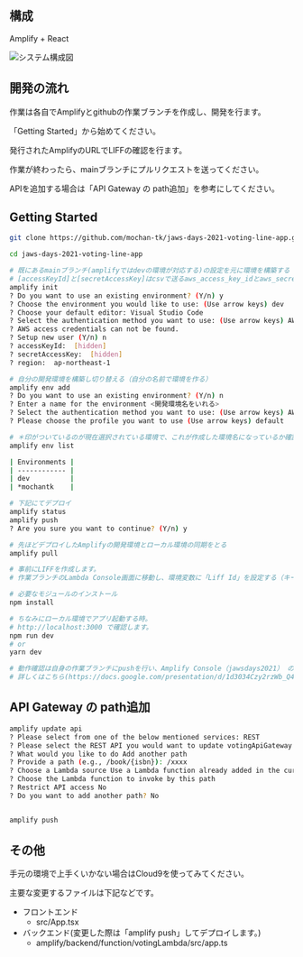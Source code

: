 ## 構成
Amplify + React

![システム構成図](https://qiita-image-store.s3.ap-northeast-1.amazonaws.com/0/121860/6956320d-9bb3-c7d8-d6b9-4e5d595001ff.png)

## 開発の流れ

作業は各自でAmplifyとgithubの作業ブランチを作成し、開発を行ます。

「Getting Started」から始めてください。

発行されたAmplifyのURLでLIFFの確認を行ます。

作業が終わったら、mainブランチにプルリクエストを送ってください。

APIを追加する場合は「API Gateway の path追加」を参考にしてください。

## Getting Started

```bash
git clone https://github.com/mochan-tk/jaws-days-2021-voting-line-app.git

cd jaws-days-2021-voting-line-app

# 既にあるmainブランチ(amplifyではdevの環境が対応する)の設定を元に環境を構築する
# [accessKeyId]と[secretAccessKey]はcsvで送るaws_access_key_idとaws_secret_access_keyを入力
amplify init
? Do you want to use an existing environment? (Y/n) y
? Choose the environment you would like to use: (Use arrow keys) dev
? Choose your default editor: Visual Studio Code
? Select the authentication method you want to use: (Use arrow keys) AWS profile
? AWS access credentials can not be found.
? Setup new user (Y/n) n
? accessKeyId:  [hidden] 
? secretAccessKey:  [hidden]   
? region:  ap-northeast-1

# 自分の開発環境を構築し切り替える（自分の名前で環境を作る）
amplify env add
? Do you want to use an existing environment? (Y/n) n
? Enter a name for the environment <開発環境名をいれる>
? Select the authentication method you want to use: (Use arrow keys) AWS profile 
? Please choose the profile you want to use (Use arrow keys) default

# ＊印がついているのが現在選択されている環境で、これが作成した環境名になっているか確認する
amplify env list

| Environments |
| ------------ |
| dev          |
| *mochantk    |

# 下記にてデプロイ
amplify status
amplify push
? Are you sure you want to continue? (Y/n) y

# 先ほどデプロイしたAmplifyの開発環境とローカル環境の同期をとる
amplify pull

# 事前にLIFFを作成します。
# 作業ブランチのLambda Console画面に移動し、環境変数に「Liff Id」を設定する（キー：LIFF_ID）

# 必要なモジュールのインストール
npm install

# ちなみにローカル環境でアプリ起動する時。
# http://localhost:3000 で確認します。
npm run dev
# or
yarn dev

# 動作確認は自身の作業ブランチにpushを行い、Amplify Console（jawsdays2021） の Frontend environmentsにて[ブランチの接続]を行います。
# 詳しくはこちら(https://docs.google.com/presentation/d/1d3034Czy2rzWb_Q4KWs8T41BqG2l0ZkNblO6DbBrbMQ/edit?usp=sharing)


```

## API Gateway の path追加

```bash
amplify update api
? Please select from one of the below mentioned services: REST
? Please select the REST API you would want to update votingApiGateway
? What would you like to do Add another path
? Provide a path (e.g., /book/{isbn}): /xxxx
? Choose a Lambda source Use a Lambda function already added in the current Amplify project
? Choose the Lambda function to invoke by this path 
? Restrict API access No
? Do you want to add another path? No


amplify push

```

## その他
手元の環境で上手くいかない場合はCloud9を使ってみてください。

主要な変更するファイルは下記などです。

- フロントエンド
    - src/App.tsx
- バックエンド(変更した際は「amplify push」してデプロイします。)
    - amplify/backend/function/votingLambda/src/app.ts